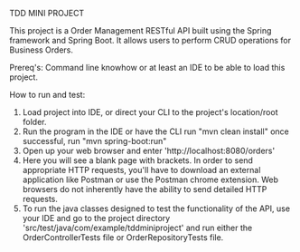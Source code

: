 TDD MINI PROJECT


This project is a Order Management RESTful API built using the Spring framework and Spring Boot. It allows users to perform CRUD operations for Business Orders.

Prereq's: Command line knowhow or at least an IDE to be able to load this project.

How to run and test:

1. Load project into IDE, or direct your CLI to the project's location/root folder.
2. Run the program in the IDE or have the CLI run "mvn clean install" once successful, run "mvn spring-boot:run"
3. Open up your web browser and enter 'http://localhost:8080/orders'
4. Here you will see a blank page with brackets. In order to send appropriate HTTP requests, you'll have to download an external application like Postman or use the Postman chrome extension. Web browsers do not inherently have the ability to send detailed HTTP requests.
5. To run the java classes designed to test the functionality of the API, use your IDE and go to the project directory 'src/test/java/com/example/tddminiproject' and run either the OrderControllerTests file or OrderRepositoryTests file.